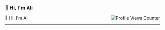 ### 👋 Hi, I'm Ali

<div style="display: flex; justify-content: space-between; align-items: center; width: 100%;">
  <span style="flex: 1;">👋 Hi, I'm Ali</span>
  <img src="https://komarev.com/ghpvc/?username=Hossaini1&color=green" alt="Profile Views Counter" style="flex-shrink: 0;"/>
</div>


---




